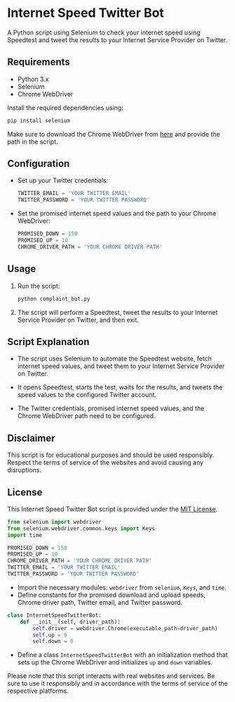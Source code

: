 
# Internet Speed Twitter Bot

A Python script using Selenium to check your internet speed using Speedtest and tweet the results to your Internet Service Provider on Twitter.

## Requirements

- Python 3.x
- Selenium
- Chrome WebDriver

Install the required dependencies using:

```bash
pip install selenium
```

Make sure to download the Chrome WebDriver from [here](https://sites.google.com/chromium.org/driver/) and provide the path in the script.

## Configuration

- Set up your Twitter credentials:
  ```python
  TWITTER_EMAIL = 'YOUR TWITTER EMAIL'
  TWITTER_PASSWORD = 'YOUR TWITTER PASSWORD'
  ```

- Set the promised internet speed values and the path to your Chrome WebDriver:
  ```python
  PROMISED_DOWN = 150
  PROMISED_UP = 10
  CHROME_DRIVER_PATH = 'YOUR CHROME DRIVER PATH'
  ```

## Usage

1. Run the script:
    ```bash
    python complaint_bot.py
    ```

2. The script will perform a Speedtest, tweet the results to your Internet Service Provider on Twitter, and then exit.

## Script Explanation

- The script uses Selenium to automate the Speedtest website, fetch internet speed values, and tweet them to your Internet Service Provider on Twitter.

- It opens Speedtest, starts the test, waits for the results, and tweets the speed values to the configured Twitter account.

- The Twitter credentials, promised internet speed values, and the Chrome WebDriver path need to be configured.

## Disclaimer

This script is for educational purposes and should be used responsibly. Respect the terms of service of the websites and avoid causing any disruptions.

## License

This Internet Speed Twitter Bot script is provided under the [MIT License](LICENSE).




```python
from selenium import webdriver
from selenium.webdriver.common.keys import Keys
import time

PROMISED_DOWN = 150
PROMISED_UP = 10
CHROME_DRIVER_PATH = 'YOUR CHROME DRIVER PATH'
TWITTER_EMAIL = 'YOUR TWITTER EMAIL'
TWITTER_PASSWORD = 'YOUR TWITTER PASSWORD'
```

- Import the necessary modules: `webdriver` from `selenium`, `Keys`, and `time`.
- Define constants for the promised download and upload speeds, Chrome driver path, Twitter email, and Twitter password.

```python
class InternetSpeedTwitterBot:
    def __init__(self, driver_path):
        self.driver = webdriver.Chrome(executable_path=driver_path)
        self.up = 0
        self.down = 0
```

- Define a class `InternetSpeedTwitterBot` with an initialization method that sets up the Chrome WebDriver and initializes `up` and `down` variables.



Please note that this script interacts with real websites and services. Be sure to use it responsibly and in accordance with the terms of service of the respective platforms.